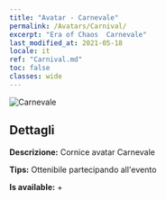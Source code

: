 ```yaml
---
title: "Avatar - Carnevale"
permalink: /Avatars/Carnival/
excerpt: "Era of Chaos  Carnevale"
last_modified_at: 2021-05-18
locale: it
ref: "Carnival.md"
toc: false
classes: wide
---
```

 ![Carnevale](/images/a/avatarFrame_95.png)

## Dettagli

 **Descrizione:** Cornice avatar Carnevale 

 **Tips:** Ottenibile partecipando all'evento 

 **Is available:**  + 

